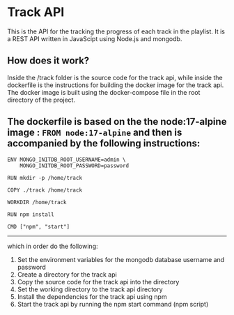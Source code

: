# Track API 

This is the API for the tracking the progress of each track in the playlist. It is a REST API written in JavaScipt using Node.js and mongodb.

## How does it work?

Inside the /track folder is the source code for the track api, while inside the dockerfile is the instructions for building the docker image for the track api. The docker image is built using the docker-compose file in the root directory of the project.

The dockerfile is based on the the node:17-alpine image : `` FROM node:17-alpine `` and then is accompanied by the following instructions: 
---
    ENV MONGO_INITDB_ROOT_USERNAME=admin \
        MONGO_INITDB_ROOT_PASSWORD=password

    RUN mkdir -p /home/track

    COPY ./track /home/track

    WORKDIR /home/track

    RUN npm install

    CMD ["npm", "start"]
---

which in order do the following:
1. Set the environment variables for the mongodb database username and password
2. Create a directory for the track api
3. Copy the source code for the track api into the directory
4. Set the working directory to the track api directory
5. Install the dependencies for the track api using npm
6. Start the track api by running the npm start command (npm script)